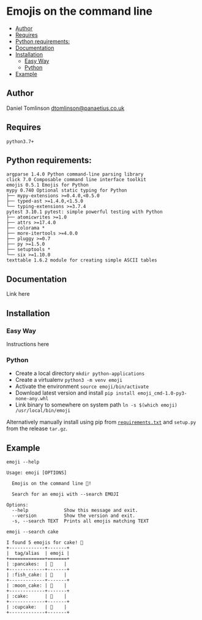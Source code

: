 # Emojis on the command line

<!-- MarkdownTOC -->

- [Author](#author)
- [Requires](#requires)
- [Python requirements:](#python-requirements)
- [Documentation](#documentation)
- [Installation](#installation)
    * [Easy Way](#easy-way)
    * [Python](#python)
- [Example](#example)

<!-- /MarkdownTOC -->


## Author

Daniel Tomlinson <dtomlinson@panaetius.co.uk>

## Requires

`python3.7+`

## Python requirements:

```
argparse 1.4.0 Python command-line parsing library
click 7.0 Composable command line interface toolkit
emojis 0.5.1 Emojis for Python
mypy 0.740 Optional static typing for Python
├── mypy-extensions >=0.4.0,<0.5.0
├── typed-ast >=1.4.0,<1.5.0
└── typing-extensions >=3.7.4
pytest 3.10.1 pytest: simple powerful testing with Python
├── atomicwrites >=1.0
├── attrs >=17.4.0
├── colorama *
├── more-itertools >=4.0.0
├── pluggy >=0.7
├── py >=1.5.0
├── setuptools *
└── six >=1.10.0
texttable 1.6.2 module for creating simple ASCII tables
```

## Documentation

Link here

## Installation

### Easy Way

Instructions here

### Python

- Create a local directory `mkdir python-applications`
- Create a virtualenv `python3 -m venv emoji`
- Activate the environment `source emoji/bin/activate`
- Download latest version and install `pip install emoji_cmd-1.0-py3-none-any.whl`
- Link binary to somewhere on system path `ln -s $(which emoji) /usr/local/bin/emoji`

Alternatively manually install using pip from [`requirements.txt`](https://github.com/dtomlinson91/emoji-cmd/blob/master/requirements.txt) and `setup.py` from the release `tar.gz`. 

## Example

`emoji --help`

```
Usage: emoji [OPTIONS]

  Emojis on the command line 🥳!

  Search for an emoji with --search EMOJI

Options:
  --help             Show this message and exit.
  --version          Show the version and exit.
  -s, --search TEXT  Prints all emojis matching TEXT
```

`emoji --search cake`

```
I found 5 emojis for cake! 🥳
+-------------+-------+
|  tag/alias  | emoji |
+=============+=======+
| :pancakes:  | 🥞    |
+-------------+-------+
| :fish_cake: | 🍥    |
+-------------+-------+
| :moon_cake: | 🥮    |
+-------------+-------+
| :cake:      | 🍰    |
+-------------+-------+
| :cupcake:   | 🧁    |
+-------------+-------+
```
